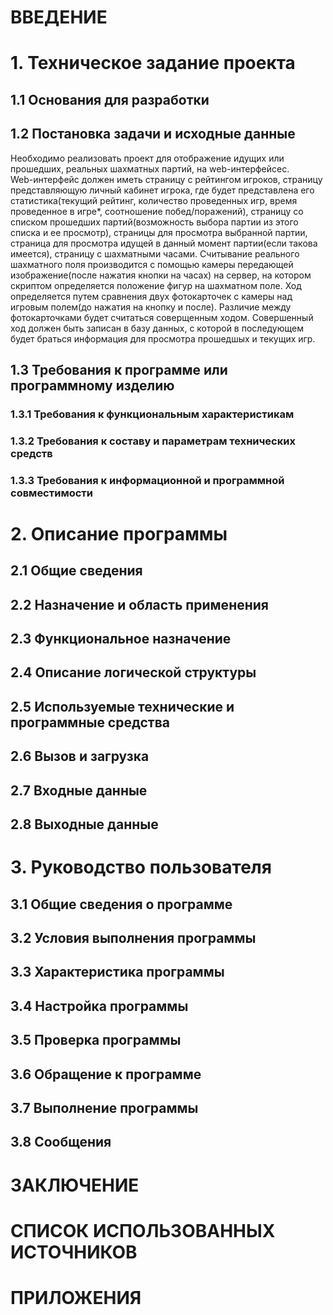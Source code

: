 # ВВЕДЕНИЕ
# 1.	Техническое задание проекта
## 1.1	 Основания для разработки

## 1.2	 Постановка задачи и исходные данные
Необходимо реализовать проект для отображение идущих или прошедших, реальных шахматных партий, на web-интерфейсес.\
Web-интерфейс должен иметь страницу с рейтингом игроков, страницу представляющую личный кабинет игрока, где будет представлена его статистика(текущий рейтинг, количество проведенных игр, время проведенное в игре*, соотношение побед/поражений), страницу со списком прошедших партий(возможность выбора партии из этого списка и ее просмотр), страницы для просмотра выбранной партии, страница для просмотра идущей в данный момент партии(если такова имеется), страницу с шахматными часами.
Считывание реального шахматного поля производится с помощью камеры передающей изображение(после нажатия кнопки на часах) на сервер, на котором скриптом определяется положение фигур на шахматном поле. Ход определяется путем сравнения двух фотокарточек с камеры над игровым полем(до нажатия на кнопку и после). Различие между фотокарточками будет считаться соверщенным ходом. Совершенный ход должен быть записан в базу данных, с которой в последующем будет браться информация для просмотра прошедшых и текущих игр.
## 1.3 Требования к программе или программному изделию
### 1.3.1	Требования к функциональным характеристикам

### 1.3.2   Требования к составу и параметрам технических средств

### 1.3.3   Требования к информационной и программной совместимости

# 2.	Описание программы
## 2.1	 Общие сведения
## 2.2	 Назначение и область применения
## 2.3	 Функциональное назначение
## 2.4	 Описание логической структуры
## 2.5	 Используемые технические и программные средства
## 2.6	 Вызов и загрузка
## 2.7	 Входные данные
## 2.8	 Выходные данные
# 3.	Руководство пользователя
## 3.1	 Общие сведения о программе
## 3.2	 Условия выполнения программы
## 3.3	 Характеристика программы
## 3.4	 Настройка программы
## 3.5	 Проверка программы
## 3.6	 Обращение к программе
## 3.7	 Выполнение программы
## 3.8	 Сообщения
# ЗАКЛЮЧЕНИЕ
# СПИСОК ИСПОЛЬЗОВАННЫХ ИСТОЧНИКОВ
# ПРИЛОЖЕНИЯ